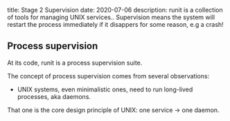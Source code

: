 title: Stage 2 Supervision
date: 2020-07-06
description: runit is a collection of tools for managing UNIX services.. Supervision means the system will restart the process immediately if it disappers for some reason, e.g a crash!

## Process supervision

At its code, runit is a process supervision suite.

The concept of process supervision comes from several observations:

- UNIX systems, even minimalistic ones, need to run long-lived processes, aka daemons.

That one is the core design principle of UNIX: one service -> one daemon.


